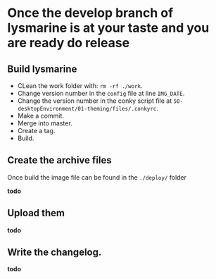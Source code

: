 # Once the develop branch of lysmarine is at your taste and you are ready do release





## Build lysmarine
 - CLean the work folder with: `rm -rf ./work`.
 - Change version number in the `config` file at line `IMG_DATE`.
 - Change the version number in the conky script file at `50-desktopEnvironment/01-theming/files/.conkyrc`.
 - Make a commit.
 - Merge into master.
 - Create a tag.
 - Build.

## Create the archive files
Once build the image file can be found in the `./deploy/` folder

__todo__

## Upload them
__todo__

## Write the changelog.
__todo__
